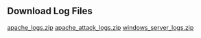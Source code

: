 
## Download Log Files
[apache_logs.zip](https://github.com/user-attachments/files/19321507/apache_logs.zip)
[apache_attack_logs.zip](https://github.com/user-attachments/files/19321540/apache_attack_logs.zip)
[windows_server_logs.zip](https://github.com/user-attachments/files/19321542/windows_server_logs.zip)
